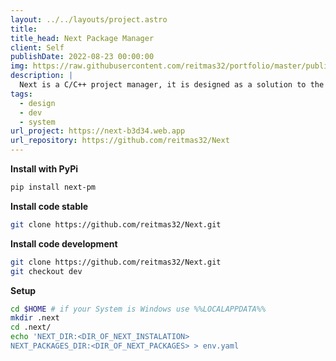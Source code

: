 ```yaml
---
layout: ../../layouts/project.astro
title: 
title_head: Next Package Manager
client: Self
publishDate: 2022-08-23 00:00:00
img: https://raw.githubusercontent.com/reitmas32/portfolio/master/public/assets/next-homepage-img.png
description: |
  Next is a C/C++ project manager, it is designed as a solution to the administration that this type of projects require.
tags:
  - design
  - dev
  - system
url_project: https://next-b3d34.web.app
url_repository: https://github.com/reitmas32/Next
---
```


**Install with PyPi**

``` bash
pip install next-pm
```
    
**Install code stable**
``` bash
git clone https://github.com/reitmas32/Next.git
```

**Install code development**
``` bash
git clone https://github.com/reitmas32/Next.git
git checkout dev
```

**Setup**
``` bash
cd $HOME # if your System is Windows use %%LOCALAPPDATA%%
mkdir .next
cd .next/
echo 'NEXT_DIR:<DIR_OF_NEXT_INSTALATION>
NEXT_PACKAGES_DIR:<DIR_OF_NEXT_PACKAGES> > env.yaml
```